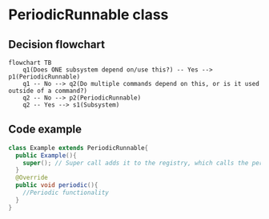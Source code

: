 # PeriodicRunnable class
## Decision flowchart
```mermaid
flowchart TB
    q1(Does ONE subsystem depend on/use this?) -- Yes --> p1(PeriodicRunnable)
    q1 -- No --> q2(Do multiple commands depend on this, or is it used outside of a command?)
    q2 -- No --> p2(PeriodicRunnable)
    q2 -- Yes --> s1(Subsystem)
```

## Code example
```java
class Example extends PeriodicRunnable{
  public Example(){
    super(); // Super call adds it to the registry, which calls the periodic method every tick
  }
  @Override
  public void periodic(){
    //Periodic functionality
  }
}
```